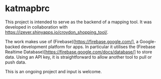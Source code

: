 # katmapbrc
 
This project is intended to serve as the backend of a mapping tool. It was developed in collaboration with https://izever.shinyapps.io/croydon_shopping_tool/.

The work makes use of (Firebase)[https://firebase.google.com/], a Google-backed development platform for apps. In particular it utilises the (Firebase Realtime Database)[https://firebase.google.com/docs/database/] to store data. Using an API key, it is straightforward to allow another tool to pull or push data.

This is an ongoing project and input is welcome.
